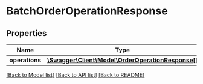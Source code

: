 # BatchOrderOperationResponse

## Properties
Name | Type | Description | Notes
------------ | ------------- | ------------- | -------------
**operations** | [**\Swagger\Client\Model\OrderOperationResponse[]**](OrderOperationResponse.md) |  | [optional] 

[[Back to Model list]](../README.md#documentation-for-models) [[Back to API list]](../README.md#documentation-for-api-endpoints) [[Back to README]](../README.md)


